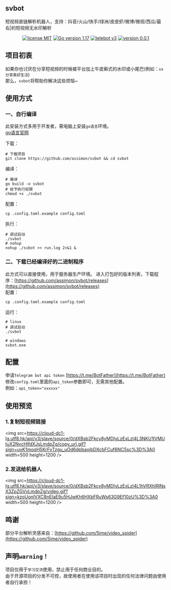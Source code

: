 
## svbot

短视频直链解析机器人，支持：抖音/火山/快手/绿洲/皮皮虾/微博/微视/西瓜/最右|的短视频无水印解析

<p align="center">
<a href="https://opensource.org/licenses/MIT"><img src="https://img.shields.io/badge/license-MIT-blue" alt="license MIT"></a>
<a href="https://golang.org"><img src="https://img.shields.io/badge/Golang-1.17-red" alt="Go version 1.17"></a>
<a href="https://github.com/tucnak/telebot"><img src="https://img.shields.io/badge/Telebot Framework-v3-lightgrey" alt="telebot v3"></a>
<a href="https://github.com/assimon/svbot/releases"><img src="https://img.shields.io/badge/version-0.0.1-green" alt="version 0.0.1"></a>
</p>


## 项目初衷
如果你也讨厌在分享短视频的时候被平台加上牛皮癣式的水印或小尾巴(例如：`xx分享美好生活`)      
那么，`svbot`将帮助你解决这些烦恼~   

## 使用方式

### 一、自行编译
此安装方式多用于开发者，需电脑上安装`go语言`环境。   
[go语言官网](https://golang.org/)

下载：
```shell
# 下载项目
git clone https://github.com/assimon/svbot && cd svbot
```
编译：
```shell
# 编译
go build -o svbot
# 给予执行权限
chmod +x ./svbot
```
配置：
```shell
cp .config.toml.example config.toml
```
执行：
```shell
# 调试启动
./svbot
# nohup 
nohup ./svbot >> run.log 2>&1 &
```

### 二、下载已经编译好的二进制程序
此方式可以直接使用，用于服务器生产环境。
进入打包好的版本列表，下载程序：[https://github.com/assimon/svbot/releases](https://github.com/assimon/svbot/releases)    
配置：
```shell
cp .config.toml.example config.toml
```
运行：
```shell
# linux
# 调试启动
./svbot

# windows
svbot.exe
```

## 配置
申请`Telegram bot api token` [https://t.me/BotFather](https://t.me/BotFather)     
修改`config.toml`里面的`api_token`参数即可，无需其他配置。       
例如：`api_token="xxxxxx"`     

## 使用预览
### 1.复制短视频链接
<img src=https://cloud-dc1-lg.utf8.hk/api/v3/slave/source/0/dXBsb2Fkcy8yMDIyLzExLzI4L3NKU1lVMUtuX2NvcHlfdXJsLmdpZg/copy_url.gif?sign=uvK1moqH5KrFvTzgu_uOd6dpbaojbDXcbFCuf6NC5sc%3D%3A0 width=500 height=1200 />

### 2.发送给机器人
<img src=https://cloud-dc1-lg.utf8.hk/api/v3/slave/source/0/dXBsb2Fkcy8yMDIyLzExLzI4L1hVRXhlRlNsX3ZpZGVvLmdpZg/video.gif?sign=kzoUonIVXC8nEIaE9u5HJwKh6HXbFRuWs63G9Ef10zU%3D%3A0 width=500 height=1200 />

## 鸣谢
部分平台解析灵感来自：[https://github.com/5ime/video_spider](https://github.com/5ime/video_spider)

## 声明`warning！`
项目仅用于`学习交流`使用，禁止用于任何商业目的。       
由于开源项目的分发不可控，故使用者在使用该项目时出现的任何法律问题由使用者自行承担！       